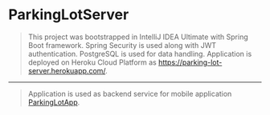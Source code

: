 # ParkingLotServer

>This project was bootstrapped in IntelliJ IDEA Ultimate with Spring Boot framework. Spring Security is used along with JWT authentication. PostgreSQL is used for data handling.
>Application is deployed on Heroku Cloud Platform as https://parking-lot-server.herokuapp.com/.
-----------------
>Application is used as backend service for mobile application [ParkingLotApp](https://github.com/ahajradino1/ParkingLotApp).
